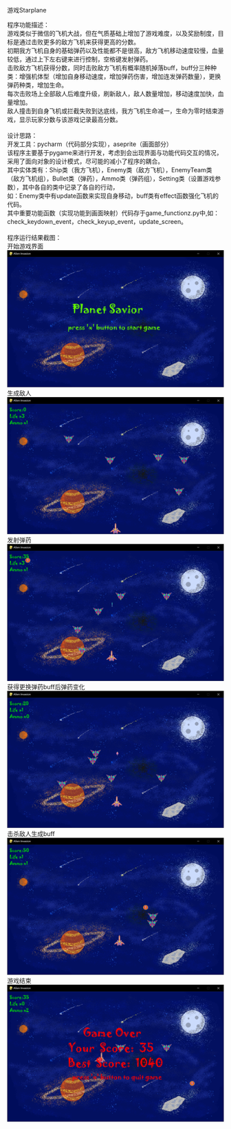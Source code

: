 游戏Starplane<br>

程序功能描述：<br>
游戏类似于微信的飞机大战，但在气质基础上增加了游戏难度，以及奖励制度，目标是通过击败更多的敌方飞机来获得更高的分数。<br>
初期我方飞机自身的基础弹药以及性能都不是很高，敌方飞机移动速度较慢，血量较低，通过上下左右键来进行控制，空格键发射弹药。<br>
击败敌方飞机获得分数，同时击败敌方飞机有概率随机掉落buff，buff分三种种类：增强机体型（增加自身移动速度，增加弹药伤害，增加连发弹药数量），更换弹药种类，增加生命。<br>
每次击败场上全部敌人后难度升级，刷新敌人，敌人数量增加，移动速度加快，血量增加。<br>
敌人撞击到自身飞机或拦截失败到达底线，我方飞机生命减一，生命为零时结束游戏，显示玩家分数与该游戏记录最高分数。<br>
<br>
设计思路：<br>
开发工具：pycharm（代码部分实现），aseprite（画面部分）<br>
该程序主要基于pygame来进行开发，考虑到会出现界面与功能代码交互的情况，采用了面向对象的设计模式，尽可能的减小了程序的耦合。<br>
其中实体类有：Ship类（我方飞机），Enemy类（敌方飞机），EnemyTeam类（敌方飞机组），Bullet类（弹药），Ammo类（弹药组），Setting类（设置游戏参数），其中各自的类中记录了各自的行动，<br>
如：Enemy类中有update函数来实现自身移动，buff类有effect函数强化飞机的代码。<br>
其中重要功能函数（实现功能到画面映射）代码存于game_functionz.py中,如：check_keydown_event，check_keyup_event，update_screen。<br>
<br>
程序运行结果截图：<br>
开始游戏界面<br>
![image](https://github.com/xayzer/SchoolProjects/blob/main/pics%20for%20readme/pic1.png)<br>
生成敌人<br>
![image](https://github.com/xayzer/SchoolProjects/blob/main/pics%20for%20readme/pic2.png)<br>
发射弹药<br>
![image](https://github.com/xayzer/SchoolProjects/blob/main/pics%20for%20readme/pic3.png)<br>
获得更换弹药buff后弹药变化<br>
![image](https://github.com/xayzer/SchoolProjects/blob/main/pics%20for%20readme/pic4.png)<br>
击杀敌人生成buff<br>
![image](https://github.com/xayzer/SchoolProjects/blob/main/pics%20for%20readme/pic5.png)<br>
游戏结束<br>
![image](https://github.com/xayzer/SchoolProjects/blob/main/pics%20for%20readme/pic6.png)
